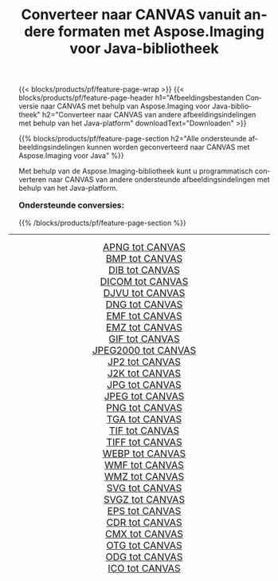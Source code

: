 ﻿---
title: Converteer naar CANVAS vanuit andere formaten met Aspose.Imaging voor Java-bibliotheek 
weight: 3920
url: /nl/java/conversion/to/canvas/ 
lang: nl
langdirlevel: 2
locales: zh-hans,ja,it,ru,de,es,fr,nl,id,lt,pl,pt,vi,tr,ko,zh-hant,ar,hi,th,sv,cs,uk,he
description: Met Aspose.Imaging kunt u met Java converteren naar CANVAS vanuit andere formaten
---

{{< blocks/products/pf/feature-page-wrap >}}
{{< blocks/products/pf/feature-page-header h1="Afbeeldingsbestanden Conversie naar CANVAS met behulp van Aspose.Imaging voor Java-bibliotheek" h2="Converteer naar CANVAS van andere afbeeldingsindelingen met behulp van het Java-platform" downloadText="Downloaden" >}}


{{% blocks/products/pf/feature-page-section  h2="Alle ondersteunde afbeeldingsindelingen kunnen worden geconverteerd naar CANVAS met Aspose.Imaging voor Java" %}}
<p align=justify>Met behulp van de Aspose.Imaging-bibliotheek kunt u programmatisch converteren naar CANVAS van andere ondersteunde afbeeldingsindelingen met behulp van het Java-platform.</p>
<h3 style="margin-top:16px;">
Ondersteunde conversies:
</h3>
{{% /blocks/products/pf/feature-page-section %}}
<div class="container-fluid productfamilypage bg-gray">
    <div class="convertypes bg-gray agp-content section">
        <div class="container">
		<hr style="margin-left:-20px;"/>
		<div class="row other-converters" style="gap: 10px;font-size: 19px;text-align:center;">
		    <div class='col-md-3 other-converter remove-lp remove-rp'><a href="/imaging/nl/java/conversion/apng-to-canvas/" style="padding:15px;">APNG tot CANVAS</a></div>
<div class='col-md-3 other-converter remove-lp remove-rp'><a href="/imaging/nl/java/conversion/bmp-to-canvas/" style="padding:15px;">BMP tot CANVAS</a></div>
<div class='col-md-3 other-converter remove-lp remove-rp'><a href="/imaging/nl/java/conversion/dib-to-canvas/" style="padding:15px;">DIB tot CANVAS</a></div>
<div class='col-md-3 other-converter remove-lp remove-rp'><a href="/imaging/nl/java/conversion/dicom-to-canvas/" style="padding:15px;">DICOM tot CANVAS</a></div>
<div class='col-md-3 other-converter remove-lp remove-rp'><a href="/imaging/nl/java/conversion/djvu-to-canvas/" style="padding:15px;">DJVU tot CANVAS</a></div>
<div class='col-md-3 other-converter remove-lp remove-rp'><a href="/imaging/nl/java/conversion/dng-to-canvas/" style="padding:15px;">DNG tot CANVAS</a></div>
<div class='col-md-3 other-converter remove-lp remove-rp'><a href="/imaging/nl/java/conversion/emf-to-canvas/" style="padding:15px;">EMF tot CANVAS</a></div>
<div class='col-md-3 other-converter remove-lp remove-rp'><a href="/imaging/nl/java/conversion/emz-to-canvas/" style="padding:15px;">EMZ tot CANVAS</a></div>
<div class='col-md-3 other-converter remove-lp remove-rp'><a href="/imaging/nl/java/conversion/gif-to-canvas/" style="padding:15px;">GIF tot CANVAS</a></div>
<div class='col-md-3 other-converter remove-lp remove-rp'><a href="/imaging/nl/java/conversion/jpeg2000-to-canvas/" style="padding:15px;">JPEG2000 tot CANVAS</a></div>
<div class='col-md-3 other-converter remove-lp remove-rp'><a href="/imaging/nl/java/conversion/jp2-to-canvas/" style="padding:15px;">JP2 tot CANVAS</a></div>
<div class='col-md-3 other-converter remove-lp remove-rp'><a href="/imaging/nl/java/conversion/j2k-to-canvas/" style="padding:15px;">J2K tot CANVAS</a></div>
<div class='col-md-3 other-converter remove-lp remove-rp'><a href="/imaging/nl/java/conversion/jpg-to-canvas/" style="padding:15px;">JPG tot CANVAS</a></div>
<div class='col-md-3 other-converter remove-lp remove-rp'><a href="/imaging/nl/java/conversion/jpeg-to-canvas/" style="padding:15px;">JPEG tot CANVAS</a></div>
<div class='col-md-3 other-converter remove-lp remove-rp'><a href="/imaging/nl/java/conversion/png-to-canvas/" style="padding:15px;">PNG tot CANVAS</a></div>
<div class='col-md-3 other-converter remove-lp remove-rp'><a href="/imaging/nl/java/conversion/tga-to-canvas/" style="padding:15px;">TGA tot CANVAS</a></div>
<div class='col-md-3 other-converter remove-lp remove-rp'><a href="/imaging/nl/java/conversion/tif-to-canvas/" style="padding:15px;">TIF tot CANVAS</a></div>
<div class='col-md-3 other-converter remove-lp remove-rp'><a href="/imaging/nl/java/conversion/tiff-to-canvas/" style="padding:15px;">TIFF tot CANVAS</a></div>
<div class='col-md-3 other-converter remove-lp remove-rp'><a href="/imaging/nl/java/conversion/webp-to-canvas/" style="padding:15px;">WEBP tot CANVAS</a></div>
<div class='col-md-3 other-converter remove-lp remove-rp'><a href="/imaging/nl/java/conversion/wmf-to-canvas/" style="padding:15px;">WMF tot CANVAS</a></div>
<div class='col-md-3 other-converter remove-lp remove-rp'><a href="/imaging/nl/java/conversion/wmz-to-canvas/" style="padding:15px;">WMZ tot CANVAS</a></div>
<div class='col-md-3 other-converter remove-lp remove-rp'><a href="/imaging/nl/java/conversion/svg-to-canvas/" style="padding:15px;">SVG tot CANVAS</a></div>
<div class='col-md-3 other-converter remove-lp remove-rp'><a href="/imaging/nl/java/conversion/svgz-to-canvas/" style="padding:15px;">SVGZ tot CANVAS</a></div>
<div class='col-md-3 other-converter remove-lp remove-rp'><a href="/imaging/nl/java/conversion/eps-to-canvas/" style="padding:15px;">EPS tot CANVAS</a></div>
<div class='col-md-3 other-converter remove-lp remove-rp'><a href="/imaging/nl/java/conversion/cdr-to-canvas/" style="padding:15px;">CDR tot CANVAS</a></div>
<div class='col-md-3 other-converter remove-lp remove-rp'><a href="/imaging/nl/java/conversion/cmx-to-canvas/" style="padding:15px;">CMX tot CANVAS</a></div>
<div class='col-md-3 other-converter remove-lp remove-rp'><a href="/imaging/nl/java/conversion/otg-to-canvas/" style="padding:15px;">OTG tot CANVAS</a></div>
<div class='col-md-3 other-converter remove-lp remove-rp'><a href="/imaging/nl/java/conversion/odg-to-canvas/" style="padding:15px;">ODG tot CANVAS</a></div>
<div class='col-md-3 other-converter remove-lp remove-rp'><a href="/imaging/nl/java/conversion/ico-to-canvas/" style="padding:15px;">ICO tot CANVAS</a></div>
                </div>
        </div>
    </div>
</div>
<br/>

